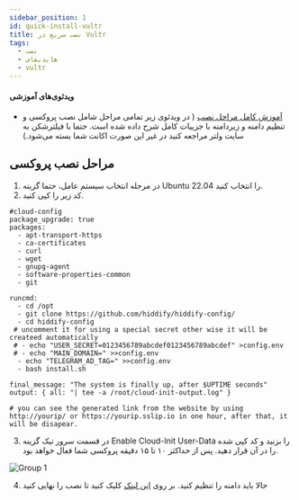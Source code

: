 ```yaml
---
sidebar_position: 1
id: quick-install-vultr
title: نصب سریع در Vultr
tags:
  - نصب
  - هایدیفای
  - vultr
---
```


#### ویدئوی‌های آموزشی

- [آموزش کامل مراحل نصب](https://www.youtube.com/watch?v=hRRg10BURJI) ( در
  ویدئوی زیر تمامی مراحل شامل نصب پروکسی و تنظیم دامنه و زیردامنه با جزییات کامل
  شرح داده شده است. حتما با فیلترشکن به سایت ولتر مراجعه کنید در غیر این صورت
  اکانت شما بسته می‌شود.)

## مراحل نصب پروکسی

1. در مرحله انتخاب سیستم عامل، حتما گزینه Ubuntu 22.04 را انتخاب کنید.
2. کد زیر را کپی کنید.

```
#cloud-config
package_upgrade: true
packages:
  - apt-transport-https
  - ca-certificates
  - curl
  - wget
  - gnupg-agent
  - software-properties-common
  - git

runcmd:
  - cd /opt
  - git clone https://github.com/hiddify/hiddify-config/
  - cd hiddify-config
 # uncomment it for using a special secret other wise it will be createed automatically
 # - echo "USER_SECRET=0123456789abcdef0123456789abcdef" >config.env
 # - echo "MAIN_DOMAIN=" >>config.env
  - echo "TELEGRAM_AD_TAG=" >>config.env
  - bash install.sh

final_message: "The system is finally up, after $UPTIME seconds"
output: { all: "| tee -a /root/cloud-init-output.log" }

# you can see the generated link from the website by using http://yourip/ or https://yourip.sslip.io in one hour, after that, it will be disapear.
```

3. در قسمت سرور تیک گزینه Enable Cloud-Init User-Data را بزنید و کد کپی شده را
   در آن قرار دهید. پس از حداکثر ۱۰ تا ۱۵ دقیقه پروکسی شما فعال خواهد بود.

![Group 1](https://user-images.githubusercontent.com/79760104/221190008-239cd200-4184-4c05-82ea-ff00a47e920e.jpg)

4. حالا باید دامنه را تنظیم کنید. بر روی
   [این لینک](https://github.com/hiddify/hiddify-config/wiki/%D8%B1%D8%A7%D9%87%D9%86%D9%85%D8%A7%DB%8C-%D8%AA%D9%86%D8%B8%DB%8C%D9%85-%D8%AF%D8%A7%D9%85%D9%86%D9%87-%D9%88-%D8%B2%DB%8C%D8%B1-%D8%AF%D8%A7%D9%85%D9%86%D9%87)
   کلیک کنید تا نصب را نهایی کنید
